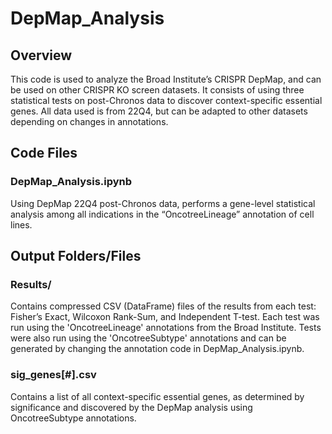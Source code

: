 # DepMap_Analysis

## Overview

This code is used to analyze the Broad Institute’s CRISPR DepMap, and can be used on other CRISPR KO screen datasets. It consists of using three statistical tests on post-Chronos data to discover context-specific essential genes. All data used is from 22Q4, but can be adapted to other datasets depending on changes in annotations.


## Code Files

### DepMap_Analysis.ipynb

Using DepMap 22Q4 post-Chronos data, performs a gene-level statistical analysis among all indications in the “OncotreeLineage” annotation of cell lines.


##  Output Folders/Files

### Results/

Contains compressed CSV (DataFrame) files of the results from each test: Fisher’s Exact, Wilcoxon Rank-Sum, and Independent T-test. Each test was run using the 'OncotreeLineage' annotations from the Broad Institute. Tests were also run using the 'OncotreeSubtype' annotations and can be generated by changing the annotation code in DepMap_Analysis.ipynb.

### sig_genes[#].csv

Contains a list of all context-specific essential genes, as determined by significance and discovered by the DepMap analysis using OncotreeSubtype annotations.
